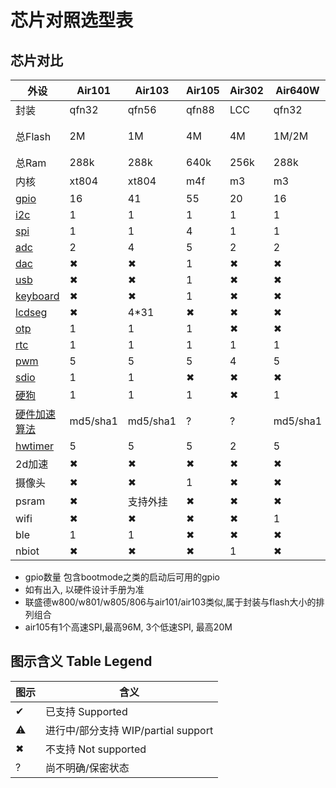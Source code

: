 # 芯片对照选型表

## 芯片对比

| 外设                                                  | Air101 | Air103 | Air105 | Air302 | Air640W | Air106 |
|------------------------------------------------------ |--------|--------|--------|--------|---------|--------|
| 封装                                                  | qfn32   | qfn56  | qfn88 | LCC    | qfn32   | LQFP64 |
| 总Flash                                               | 2M      | 1M     | 4M    | 4M     | 1M/2M   | 256k+外接Flash|
| 总Ram                                                 | 288k    | 288k   | 640k  | 256k   | 288k    | 64k+8M  |
| 内核                                                  | xt804   | xt804  | m4f   | m3     | m3      | m4f    |
| [gpio](https://wiki.luatos.com/api/gpio.html)         | 16      | 41     | 55    | 20     | 16      | ?      |
| [i2c](https://wiki.luatos.com/api/i2c.html)           | 1       | 1      | 1     | 1      | 1       | ?      |
| [spi](https://wiki.luatos.com/api/spi.html)           | 1       | 1      | 4     | 1   | 1       | ?      |
| [adc](https://wiki.luatos.com/api/adc.html)           | 2       | 4      | 5     | 2      | 2       | ?      |
| [dac](https://wiki.luatos.com/api/dac.html)           | ✖      | ✖      | 1     | ✖      | ✖      | 1      |
| [usb](https://wiki.luatos.com/api/usb.html)           | ✖      | ✖      | 1     | ✖      | ✖      | 1      |
| [keyboard](https://wiki.luatos.com/api/keyboard.html) | ✖      | ✖      | 1     | ✖      | ✖      | ✖      |
| [lcdseg](https://wiki.luatos.com/api/lcdseg.html)     | ✖      | 4*31    | ✖     | ✖     | ✖      | ✖      |
| [otp](https://wiki.luatos.com/api/otp.html)           | 1       | 1      | 1      | ✖     | ✖       | ✖      |
| [rtc](https://wiki.luatos.com/api/rtc.html)           | 1       | 1      | 1      | 1     | 1        | 1      |
| [pwm](https://wiki.luatos.com/api/pwm.html)           | 5       | 5      | 5      | 4      | 5       | ?      |
| [sdio](https://wiki.luatos.com/api/sdio.html)         | 1       | 1      | ✖      | ✖     | ✖      | ✖      |
| [硬狗](https://wiki.luatos.com/api/wdt.html)           | 1       | 1     | 1      | ✖     | 1      | 1      |
| [硬件加速算法](https://wiki.luatos.com/api/crypto.html)|md5/sha1 |md5/sha1| ?      | ?     |md5/sha1| jpeg   |
| [hwtimer](https://wiki.luatos.com/api/hwtimer.html)   | 5       | 5      | 5      | 2      | 5      | 5      |
| 2d加速                                                | ✖      | ✖      | ✖     |  ✖     | ✖      | 1      |
| 摄像头                                                | ✖      | ✖      | 1      |  ✖     | ✖      | ✖      |
| psram                                                 | ✖       | 支持外挂 | ✖     |  ✖     | ✖      | 内嵌    |
| wifi                                                  | ✖       | ✖       | ✖     |  ✖     | 1       | ✖      |
| ble                                                   | 1       | 1        | ✖     |  ✖     | ✖       | ✖      |
| nbiot                                                 | ✖       | ✖        | ✖     |  1     | ✖       | ✖      |

* gpio数量 包含bootmode之类的启动后可用的gpio
* 如有出入, 以硬件设计手册为准
* 联盛德w800/w801/w805/806与air101/air103类似,属于封装与flash大小的排列组合
* air105有1个高速SPI,最高96M, 3个低速SPI, 最高20M

## 图示含义 Table Legend

|  图示 | 含义  |
|-------|-------|
|✔ |已支持 Supported|
|⚠ |进行中/部分支持 WIP/partial support|
|✖ |不支持 Not supported|
|? |尚不明确/保密状态 |
